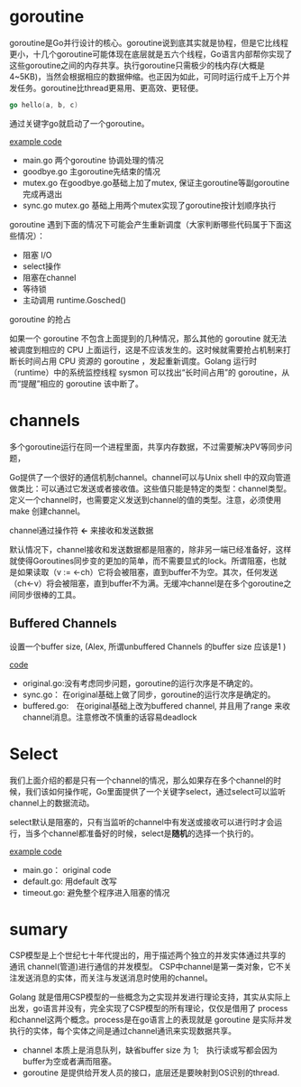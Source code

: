 # goroutine
goroutine是Go并行设计的核心。goroutine说到底其实就是协程，但是它比线程更小，十几个goroutine可能体现在底层就是五六个线程，Go语言内部帮你实现了这些goroutine之间的内存共享。执行goroutine只需极少的栈内存(大概是4~5KB)，当然会根据相应的数据伸缩。也正因为如此，可同时运行成千上万个并发任务。goroutine比thread更易用、更高效、更轻便。
```go
go hello(a, b, c)
```
通过关键字go就启动了一个goroutine。

[example code](https://github.com/yc-alex-xu/go/blob/master/src/practise/goroutine/main.go)
* main.go 两个goroutine 协调处理的情况
* goodbye.go  主goroutine先结束的情况
* mutex.go    在goodbye.go基础上加了mutex, 保证主goroutine等副goroutine完成再退出
* sync.go     mutex.go 基础上用两个mutex实现了goroutine按计划顺序执行

goroutine 遇到下面的情况下可能会产生重新调度（大家判断哪些代码属于下面这些情况）：
* 阻塞 I/O
* select操作
* 阻塞在channel
* 等待锁
* 主动调用 runtime.Gosched()

goroutine 的抢占

如果一个 goroutine 不包含上面提到的几种情况，那么其他的 goroutine 就无法被调度到相应的 CPU 上面运行，这是不应该发生的。这时候就需要抢占机制来打断长时间占用 CPU 资源的 goroutine ，发起重新调度。Golang 运行时（runtime）中的系统监控线程 sysmon 可以找出“长时间占用”的 goroutine，从而“提醒”相应的 goroutine 该中断了。

# channels
多个goroutine运行在同一个进程里面，共享内存数据，不过需要解决PV等同步问题，

Go提供了一个很好的通信机制channel。channel可以与Unix shell 中的双向管道做类比：可以通过它发送或者接收值。这些值只能是特定的类型：channel类型。定义一个channel时，也需要定义发送到channel的值的类型。注意，必须使用make 创建channel。　

channel通过操作符 **<-** 来接收和发送数据

默认情况下，channel接收和发送数据都是阻塞的，除非另一端已经准备好，这样就使得Goroutines同步变的更加的简单，而不需要显式的lock。所谓阻塞，也就是如果读取（v := <-ch）它将会被阻塞，直到buffer不为空。其次，任何发送（ch<-v）将会被阻塞，直到buffer不为满。无缓冲channel是在多个goroutine之间同步很棒的工具。


## Buffered Channels
设置一个buffer size, (Alex, 所谓unbuffered Channels 的buffer size 应该是1 )

[code](https://github.com/yc-alex-xu/go/blob/master/src/practise/channels/)
* original.go:没有考虑同步问题，goroutine的运行次序是不确定的。
* sync.go： 在original基础上做了同步，goroutine的运行次序是确定的。
* buffered.go:　在original基础上改为buffered channel, 并且用了range 来收channel消息。注意修改不慎重的话容易deadlock

# Select
我们上面介绍的都是只有一个channel的情况，那么如果存在多个channel的时候，我们该如何操作呢，Go里面提供了一个关键字select，通过select可以监听channel上的数据流动。

select默认是阻塞的，只有当监听的channel中有发送或接收可以进行时才会运行，当多个channel都准备好的时候，select是**随机**的选择一个执行的。

[example code](https://github.com/yc-alex-xu/go/tree/master/src/practise/select)
* main.go： original code
* default.go: 用default 改写
* timeout.go: 避免整个程序进入阻塞的情况

  
# sumary
CSP模型是上个世纪七十年代提出的，用于描述两个独立的并发实体通过共享的通讯 channel(管道)进行通信的并发模型。 CSP中channel是第一类对象，它不关注发送消息的实体，而关注与发送消息时使用的channel。

Golang 就是借用CSP模型的一些概念为之实现并发进行理论支持，其实从实际上出发，go语言并没有，完全实现了CSP模型的所有理论，仅仅是借用了 process和channel这两个概念。process是在go语言上的表现就是 goroutine 是实际并发执行的实体，每个实体之间是通过channel通讯来实现数据共享。
 * channel 本质上是消息队列，缺省buffer size 为 1;　执行读或写都会因为buffer为空或者满而阻塞。
 * goroutine 是提供给开发人员的接口，底层还是要映射到OS识别的thread.

